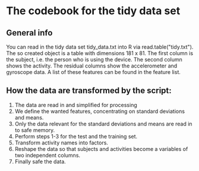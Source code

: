 # The codebook for the tidy data set

## General info
You can read in the tidy data set tidy_data.txt into R via read.table("tidy.txt").
The so created object is a table with dimensions 181 x 81. The first column is the subject, i.e. the person who is using the device.
The second column shows the activity. The residual columns show the accelerometer and gyroscope data. A list of these features can be found in the feature list.

## How the data are transformed by the script:

1) The data are read in and simplified for processing
2) We define the wanted features, concentrating on standard deviations and means.
3) Only the data relevant for the standard deviations and means are read in to safe memory.
4) Perform steps 1-3 for the test and the training set.
5) Transform activity names into factors.
6) Reshape the data so that subjects and activities become a variables of two independent columns.
7) Finally safe the data.

